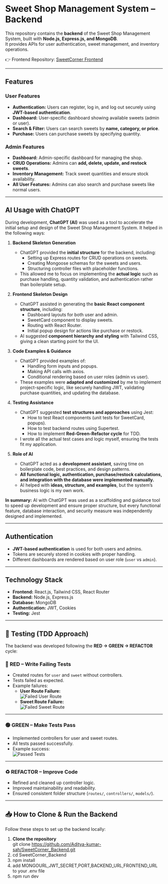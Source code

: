 
#  Sweet Shop Management System – Backend

This repository contains the **backend** of the Sweet Shop Management System, built with **Node.js, Express.js, and MongoDB**.  
It provides APIs for user authentication, sweet management, and inventory operations.

👉 Frontend Repository: [SweetCorner Frontend](https://github.com/Aditya-kumar-sah/SweetCorner_Frontend)

---

## Features

### User Features
- **Authentication:** Users can register, log in, and log out securely using **JWT-based authentication**.
- **Dashboard:** User-specific dashboard showing available sweets (admin or user).
- **Search & Filter:** Users can search sweets by **name, category, or price**.
- **Purchase:** Users can purchase sweets by specifying quantity.  

### Admin Features
- **Dashboard:** Admin-specific dashboard for managing the shop.
- **CRUD Operations:** Admins can **add, delete, update, and restock sweets**.
- **Inventory Management:** Track sweet quantities and ensure stock availability.
- **All User Features:** Admins can also search and purchase sweets like normal users.

---
## AI Usage with ChatGPT

During development, **ChatGPT (AI)** was used as a tool to accelerate the initial setup and design of the Sweet Shop Management System. It helped in the following ways:

1. **Backend Skeleton Generation**
   - ChatGPT provided the **initial structure** for the backend, including:
     - Setting up Express routes for CRUD operations on sweets.
     - Creating Mongoose schemas for the sweets and users.
     - Structuring controller files with placeholder functions.
   - This allowed me to focus on implementing the **actual logic** such as purchase handling, quantity validation, and authentication rather than boilerplate setup.

2. **Frontend Skeleton Design**
   - ChatGPT assisted in generating the **basic React component structure**, including:
     - Dashboard layouts for both user and admin.
     - SweetCard component to display sweets.
     - Routing with React Router.
     - Initial popup design for actions like purchase or restock.
   - AI suggested **component hierarchy and styling** with Tailwind CSS, giving a clean starting point for the UI.

3. **Code Examples & Guidance**
   - ChatGPT provided examples of:
     - Handling form inputs and popups.
     - Making API calls with axios.
     - Conditional rendering based on user roles (admin vs user).
   - These examples were **adapted and customized** by me to implement project-specific logic, like securely handling JWT, validating purchase quantities, and updating the database.

4. **Testing Assistance**
   - ChatGPT suggested **test structures and approaches** using Jest:
     - How to test React components (unit tests for SweetCard, popups).
     - How to test backend routes using Supertest.
     - How to implement **Red-Green-Refactor cycle** for TDD.
   - I wrote all the actual test cases and logic myself, ensuring the tests fit my application.

5. **Role of AI**
   - ChatGPT acted as a **development assistant**, saving time on boilerplate code, best practices, and design patterns.
   - **All functional logic, authentication, purchase/restock calculations, and integration with the database were implemented manually.**
   - AI helped with **ideas, structure, and examples**, but the system’s business logic is my own work.

**In summary:** AI with ChatGPT was used as a scaffolding and guidance tool to speed up development and ensure proper structure, but every functional feature, database interaction, and security measure was independently designed and implemented.  


---

## Authentication

- **JWT-based authentication** is used for both users and admins.
- Tokens are securely stored in cookies with proper handling.
- Different dashboards are rendered based on user role (`user` vs `admin`).

---

## Technology Stack

- **Frontend:** React.js, Tailwind CSS, React Router
- **Backend:** Node.js, Express.js
- **Database:** MongoDB
- **Authentication:** JWT, Cookies
- **Testing:** Jest

---

## 🧪 Testing (TDD Approach)

The backend was developed following the **RED → GREEN → REFACTOR** cycle:

### 🔴 RED – Write Failing Tests
- Created routes for `user` and `sweet` without controllers.  
- Tests failed as expected.  
- Example failures:  
  - **User Route Failure:**  
    ![Failed User Route](https://github.com/user-attachments/assets/6ed287d5-5105-437a-83c7-8219970ae55b)  
  - **Sweet Route Failure:**  
    ![Failed Sweet Route](https://github.com/user-attachments/assets/e2b1d3ee-2bdc-4236-8dbf-8db926cea9c3)

---

### 🟢 GREEN – Make Tests Pass
- Implemented controllers for user and sweet routes.  
- All tests passed successfully.  
- Example success:  
  ![Passed Tests](https://github.com/user-attachments/assets/00e4dc61-1ccb-40d6-ac76-5cfe7572d2b0)

---

### ♻️ REFACTOR – Improve Code
- Refined and cleaned up controller logic.  
- Improved maintainability and readability.  
- Ensured consistent folder structure (`routes/`, `controllers/`, `models/`).

---

## 📥 How to Clone & Run the Backend

Follow these steps to set up the backend locally:

1. **Clone the repository**  
   git clone https://github.com/Aditya-kumar-sah/SweetCorner_Backend.git
2. cd SweetCorner_Backend
3. npm install
4. add MONGOURL,JWT_SECRET,PORT,BACKEND_URL,FRONTEND_URL to your .env file
5. npm run dev


